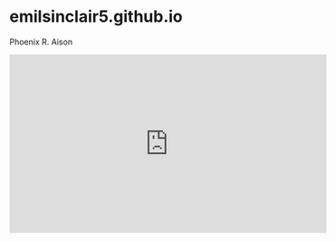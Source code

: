 # emilsinclair5.github.io
Phoenix R. Aison

<iframe width="560" height="315" src="https://www.youtube.com/embed/onv4yOhUuNE?si=sMEcryGFHIJ9BODk" title="YouTube video player" frameborder="0" allow="accelerometer; autoplay; clipboard-write; encrypted-media; gyroscope; picture-in-picture; web-share" allowfullscreen></iframe>



